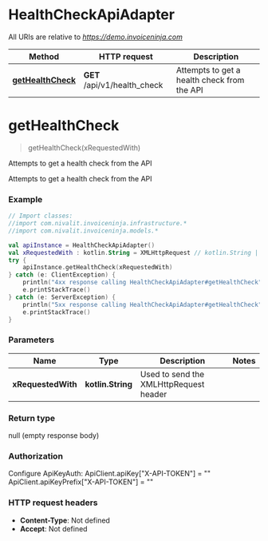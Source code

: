 # HealthCheckApiAdapter

All URIs are relative to *https://demo.invoiceninja.com*

Method | HTTP request | Description
------------- | ------------- | -------------
[**getHealthCheck**](HealthCheckApiAdapter.md#getHealthCheck) | **GET** /api/v1/health_check | Attempts to get a health check from the API


<a name="getHealthCheck"></a>
# **getHealthCheck**
> getHealthCheck(xRequestedWith)

Attempts to get a health check from the API

Attempts to get a health check from the API

### Example
```kotlin
// Import classes:
//import com.nivalit.invoiceninja.infrastructure.*
//import com.nivalit.invoiceninja.models.*

val apiInstance = HealthCheckApiAdapter()
val xRequestedWith : kotlin.String = XMLHttpRequest // kotlin.String | Used to send the XMLHttpRequest header
try {
    apiInstance.getHealthCheck(xRequestedWith)
} catch (e: ClientException) {
    println("4xx response calling HealthCheckApiAdapter#getHealthCheck")
    e.printStackTrace()
} catch (e: ServerException) {
    println("5xx response calling HealthCheckApiAdapter#getHealthCheck")
    e.printStackTrace()
}
```

### Parameters

Name | Type | Description  | Notes
------------- | ------------- | ------------- | -------------
 **xRequestedWith** | **kotlin.String**| Used to send the XMLHttpRequest header |

### Return type

null (empty response body)

### Authorization


Configure ApiKeyAuth:
    ApiClient.apiKey["X-API-TOKEN"] = ""
    ApiClient.apiKeyPrefix["X-API-TOKEN"] = ""

### HTTP request headers

 - **Content-Type**: Not defined
 - **Accept**: Not defined

